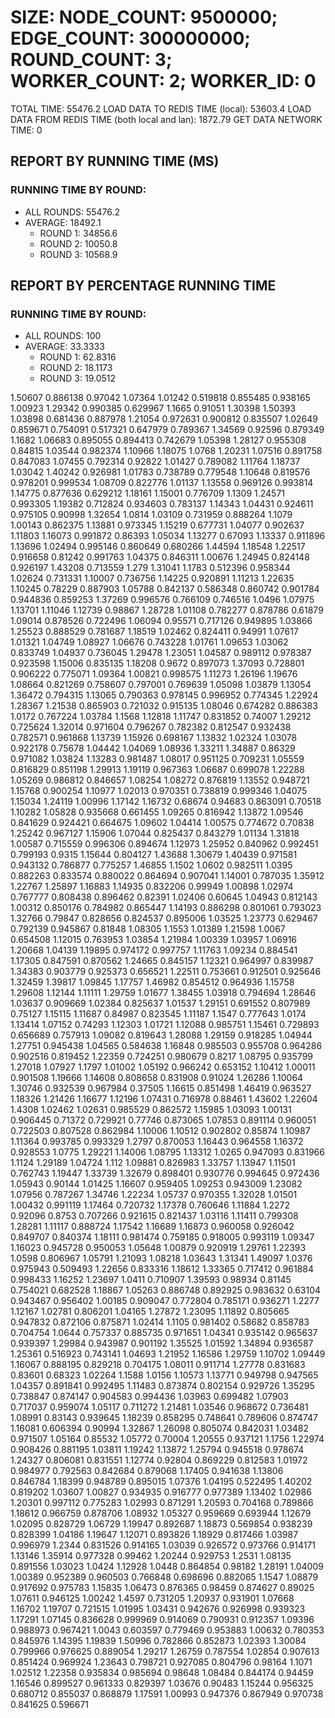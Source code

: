 
# SIZE: NODE_COUNT: 9500000; EDGE_COUNT: 300000000; ROUND_COUNT: 3; WORKER_COUNT: 2; WORKER_ID: 0
 TOTAL TIME: 55476.2
 LOAD DATA TO REDIS TIME (local): 53603.4
 LOAD DATA FROM REDIS TIME (both local and lan): 1872.79
 GET DATA NETWORK TIME: 0

## REPORT BY RUNNING TIME (MS)

 ### RUNNING TIME BY ROUND:

  + ALL ROUNDS: 55476.2
  + AVERAGE: 18492.1
     + ROUND 1: 34856.6
     + ROUND 2: 10050.8
     + ROUND 3: 10568.9

## REPORT BY PERCENTAGE RUNNING TIME

 ### RUNNING TIME BY ROUND:

  + ALL ROUNDS: 100
  + AVERAGE: 33.3333
     + ROUND 1: 62.8316
     + ROUND 2: 18.1173
     + ROUND 3: 19.0512

1.50607 0.886138 0.97042 1.07364 1.01242 0.519818 0.855485 0.938165 1.00923 1.29342 0.990385 0.629967 1.1665 0.91051 1.30398 1.50393 1.03898 0.681436 0.887978 1.21054 0.972631 0.900812 0.835507 1.02649 0.859671 0.754091 0.517321 0.647979 0.789367 1.34569 0.92596 0.879349 1.1682 1.06683 0.895055 0.894413 0.742679 1.05398 1.28127 0.955308 0.84815 1.03544 0.982374 1.10966 1.18075 1.0768 1.20231 1.07516 0.891758 0.847083 1.07455 0.792314 0.92822 1.01427 0.789082 1.11764 1.18737 1.03042 1.40242 0.926981 1.01783 0.738789 0.779548 1.10648 0.819576 0.978201 0.999534 1.08709 0.822776 1.01137 1.13558 0.969126 0.993814 1.14775 0.877636 0.629212 1.18161 1.15001 0.776709 1.1309 1.24571 0.993305 1.19382 0.712824 0.934603 0.783137 1.14343 1.04431 0.924611 0.975105 0.90998 1.32654 1.0814 1.03109 0.731959 0.888264 1.1079 1.00143 0.862375 1.13881 0.973345 1.15219 0.677731 1.04077 0.902637 1.11803 1.16073 0.991872 0.86393 1.05034 1.13277 0.67093 1.13337 0.911896 1.13696 1.02494 0.995146 0.860649 0.680266 1.44594 1.18548 1.22517 0.916658 0.81242 0.991763 1.04375 0.846311 1.00676 1.24945 0.824148 0.926197 1.43208 0.713559 1.279 1.31041 1.1783 0.512396 0.958344 1.02624 0.731331 1.10007 0.736756 1.14225 0.920891 1.11213 1.22635 1.10245 0.78229 0.887903 1.05788 0.842137 0.586348 0.860742 0.901784 0.944836 0.859253 1.37269 0.996576 0.766109 0.746516 1.0496 1.07975 1.13701 1.11046 1.12739 0.98867 1.28728 1.01108 0.782277 0.878786 0.61879 1.09014 0.878526 0.722496 1.06094 0.95571 0.717126 0.949895 1.03866 1.25523 0.888529 0.781687 1.18519 1.02462 0.824411 0.94991 1.07617 1.01321 1.04749 1.08927 1.06676 0.743228 1.01761 1.09653 1.03062 0.833749 1.04937 0.736045 1.29478 1.23051 1.04587 0.989112 0.978387 0.923598 1.15006 0.835135 1.18208 0.9672 0.897073 1.37093 0.728801 0.906222 0.775071 1.09364 1.00821 0.998575 1.11273 1.26196 1.19676 1.08664 0.821269 0.758607 0.797001 0.769639 1.05098 1.03879 1.13054 1.36472 0.794315 1.13065 0.790363 0.978145 0.996952 0.774345 1.22924 1.28367 1.21538 0.865903 0.721032 0.915135 1.08046 0.674282 0.886383 1.0172 0.767224 1.03784 1.1568 1.12818 1.11747 0.831852 0.74007 1.29212 0.725624 1.32014 0.971604 0.796267 0.782382 0.812547 0.932438 0.782571 0.961868 1.13739 1.15926 0.698167 1.13832 1.02324 1.03078 0.922178 0.75678 1.04442 1.04069 1.08936 1.33211 1.34887 0.86329 0.971082 1.03824 1.13283 0.981487 1.08017 0.951125 0.709231 1.05559 0.816829 0.851198 1.29913 1.19119 0.967363 1.06687 0.699078 1.22288 1.05269 0.986812 0.846657 1.08254 1.08272 0.876819 1.13552 0.948721 1.15768 0.900254 1.10977 1.02013 0.970351 0.738819 0.999346 1.04075 1.15034 1.24119 1.00996 1.17142 1.16732 0.68674 0.94683 0.863091 0.70518 1.10282 1.05828 0.935668 0.661455 1.09265 0.816942 1.13872 1.09546 0.841629 0.924421 0.664675 1.09602 1.04414 1.00575 0.774672 0.70838 1.25242 0.967127 1.15906 1.07044 0.825437 0.843279 1.01134 1.31818 1.00587 0.715559 0.996306 0.894674 1.12973 1.25952 0.840962 0.992451 0.799193 0.9315 1.15644 0.804127 1.43688 1.30679 1.40439 0.971581 0.943132 0.786877 0.775257 1.46855 1.1502 1.0602 0.982511 1.0395 0.882263 0.833574 0.880022 0.864694 0.907041 1.14001 0.787035 1.35912 1.22767 1.25897 1.16883 1.14935 0.832206 0.99949 1.00898 1.02974 0.767777 0.808438 0.896462 0.82391 1.02406 0.60645 1.04943 0.812143 1.00312 0.850176 0.784982 0.865447 1.14193 0.886298 0.801061 0.793023 1.32766 0.79847 0.828656 0.824537 0.895006 1.03525 1.23773 0.629467 0.792139 0.945867 0.81848 1.08305 1.1553 1.01389 1.21598 1.0067 0.654508 1.12015 0.763953 1.03854 1.21984 1.00339 1.03957 1.06916 1.20668 1.04139 1.19895 0.974172 0.997757 1.11763 1.09234 0.884541 1.17305 0.847591 0.870562 1.24665 0.845157 1.12321 0.964997 0.839987 1.34383 0.903779 0.925373 0.656521 1.22511 0.753661 0.912501 0.925646 1.32459 1.39817 1.09845 1.17757 1.46982 0.854512 0.964936 1.15758 1.29608 1.12144 1.11111 1.29759 1.01677 1.38455 1.03918 0.794694 1.28646 1.03637 0.909669 1.02384 0.825637 1.01537 1.29151 0.691552 0.807989 0.75127 1.15115 1.11687 0.84987 0.823545 1.11187 1.1547 0.777643 1.0174 1.13414 1.07152 0.74293 1.12303 1.01721 1.12088 0.985751 1.15461 0.729893 0.656689 0.757913 1.09082 0.819643 1.28088 1.29159 0.918285 1.04944 1.27751 0.945438 1.04565 0.584638 1.16848 0.985503 0.955708 0.964286 0.902516 0.819452 1.22359 0.724251 0.980679 0.8217 1.08795 0.935799 1.27018 1.07927 1.1797 1.01002 1.05192 0.966242 0.653152 1.10412 1.00011 0.901508 1.19666 1.14608 0.808658 0.831908 0.91024 1.26286 1.10064 1.30746 0.932539 0.967984 0.37505 1.16615 0.851498 1.46419 0.963527 1.18326 1.21426 1.16677 1.12196 1.07431 0.716978 0.88461 1.43602 1.22604 1.4308 1.02462 1.02631 0.985529 0.862572 1.15985 1.03093 1.00131 0.906445 0.71372 0.729921 0.77746 0.873065 1.07853 0.891114 0.960051 0.722503 0.807528 0.862984 1.10006 1.10512 0.902802 0.85874 1.10987 1.11364 0.993785 0.993329 1.2797 0.870053 1.16443 0.964558 1.16372 0.928553 1.0775 1.29221 1.14006 1.08795 1.13312 1.0265 0.947093 0.831966 1.1124 1.29189 1.04724 1.112 1.09881 0.826983 1.33757 1.13947 1.11501 0.762743 1.19447 1.33739 1.32679 0.898401 0.930776 0.994645 0.972436 1.05943 0.90144 1.01425 1.16607 0.959405 1.09253 0.943009 1.23082 1.07956 0.787267 1.34746 1.22234 1.05737 0.970355 1.32028 1.01501 1.00432 0.991119 1.17464 0.720732 1.17378 0.760646 1.11884 1.2272 0.92096 0.8753 0.707266 0.921615 0.821437 1.03116 1.11411 0.799308 1.28281 1.11117 0.888724 1.17542 1.16689 1.16873 0.960058 0.926042 0.849707 0.840374 1.18111 0.981474 0.759185 0.918005 0.993119 1.09347 1.16023 0.945728 0.950053 1.05648 1.00879 0.920919 1.29761 1.22393 1.0598 0.806967 1.05791 1.21093 1.08218 1.03643 1.31341 1.49097 1.0376 0.975943 0.509493 1.22656 0.833316 1.18612 1.33365 0.717412 0.961884 0.998433 1.16252 1.23697 1.0411 0.710907 1.39593 0.98934 0.81145 0.754021 0.682528 1.18867 1.05263 0.886748 0.892925 0.983632 0.63104 0.943467 0.956402 1.00185 0.909047 0.772804 0.785171 0.936271 1.2277 1.12167 1.02781 0.806201 1.04165 1.27872 1.23095 1.11892 0.805665 0.947832 0.872106 0.875871 1.02414 1.1105 0.981402 0.58682 0.858783 0.704754 1.0644 0.757337 0.885735 0.971651 1.04341 0.935142 0.965637 0.939397 1.29984 0.943987 0.901192 1.35525 1.01592 1.34894 0.936587 1.25361 0.516923 0.743141 1.04693 1.21952 1.16586 1.29759 1.10702 1.09449 1.16067 0.888195 0.829218 0.704175 1.08011 0.911714 1.27778 0.831683 0.83601 0.68323 1.02264 1.1588 1.0156 1.10573 1.13771 0.949798 0.947565 1.04357 0.891841 0.992495 1.11483 0.873874 0.802154 0.929726 1.35295 0.738847 0.874147 0.904583 0.994436 1.03963 0.699482 1.07903 0.717037 0.959074 1.05117 0.711272 1.21481 1.03546 0.968672 0.736481 1.08991 0.83143 0.939645 1.18239 0.858295 0.748641 0.789606 0.874747 1.16081 0.606394 0.90994 1.32867 1.26098 0.805074 0.842031 1.03482 0.971507 1.05164 0.85532 1.05772 0.70004 1.20555 0.937121 1.1756 1.22974 0.908426 0.881195 1.03811 1.19242 1.13872 1.25794 0.945518 0.978674 1.24327 0.806081 0.831551 1.12774 0.92804 0.869229 0.812583 1.01972 0.984977 0.792563 0.842684 0.879068 1.17405 0.941638 1.13806 0.846784 1.18399 0.948789 0.895015 1.07376 1.04195 0.522495 1.40202 0.819202 1.03607 1.00827 0.934935 0.916777 0.977389 1.13402 1.02986 1.20301 0.997112 0.775283 1.02993 0.871291 1.20593 0.704168 0.789866 1.18612 0.966759 0.878706 1.08932 1.05327 0.959669 0.693944 1.12679 1.02095 0.828729 1.06729 1.19947 0.892687 1.18873 0.569854 0.938239 0.828399 1.04186 1.19647 1.12071 0.893826 1.18929 0.817466 1.03987 0.996979 1.2344 0.831526 0.914165 1.03039 0.926572 0.973766 0.914171 1.13146 1.35914 0.977328 0.99462 1.20244 0.929753 1.2531 1.08135 0.891556 1.03023 1.0424 1.12928 1.0448 0.864854 0.98182 1.28191 1.04009 1.00389 0.952389 0.960503 0.766848 0.698696 0.882065 1.1547 1.08879 0.917692 0.975783 1.15835 1.06473 0.876365 0.98459 0.874627 0.89025 1.07611 0.946125 1.00242 1.4597 0.731205 1.20937 0.931901 1.07668 1.16702 1.19707 0.721515 1.01995 1.03431 0.942676 0.926998 0.939323 1.17291 1.07145 0.836628 0.999969 0.914069 0.790931 0.912357 1.09396 0.988973 0.967421 1.0043 0.603597 0.779469 0.953883 1.00632 0.780353 0.845976 1.14395 1.19839 1.50996 0.782866 0.852873 1.02393 1.30084 0.799966 0.976625 0.889054 1.29217 1.26759 0.787554 1.02854 0.907613 0.851424 0.969924 1.23643 0.798721 0.927085 0.804796 0.98164 1.1071 1.02512 1.22358 0.935834 0.985694 0.98648 1.08484 0.844174 0.94459 1.16546 0.899527 0.961333 0.829397 1.03676 0.90483 1.15244 0.956325 0.680712 0.855037 0.868879 1.17591 1.00993 0.947376 0.867949 0.970738 0.841625 0.596671 